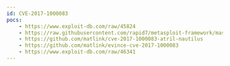 ```yaml
---
id: CVE-2017-1000083
pocs:
    - https://www.exploit-db.com/raw/45824
    - https://raw.githubusercontent.com/rapid7/metasploit-framework/master/modules/exploits/multi/fileformat/evince_cbt_cmd_injection.rb
    - https://github.com/matlink/cve-2017-1000083-atril-nautilus
    - https://github.com/matlink/evince-cve-2017-1000083
    - https://www.exploit-db.com/raw/46341
---
```

